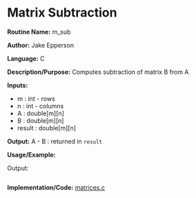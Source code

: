 # Matrix Subtraction

**Routine Name:** m_sub

**Author:** Jake Epperson

**Language:** C

**Description/Purpose:** Computes subtraction of matrix B from A

**Inputs:**

- m : int - rows
- n : int - columns
- A : double[m][n]
- B : double[m][n]
- result : double[m][n]

**Output:** A - B : returned in `result`

**Usage/Example:**

Output:
```
```

**Implementation/Code:** [matrices.c](../../../../src/linear_algebra/C/matrices.c)